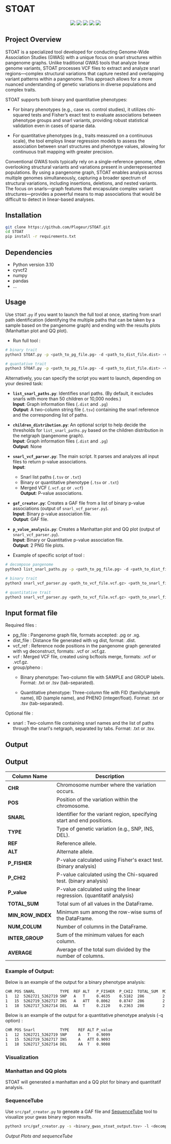 # STOAT

<p align="center">
    <a href="https://www.python.org/downloads/release/python-3100/"><img src="https://img.shields.io/badge/Python-3.10-blue.svg"></a>
    <a href="https://github.com/brentp/cyvcf2/releases/tag/v0.31.1"><img src="https://img.shields.io/badge/cyvcf2-0.31.1-green.svg"></a>
    <a href="https://github.com/vgteam/libbdsg/releases/tag/v0.3"><img src="https://img.shields.io/badge/bdsg-0.3-purple.svg"></a>
    <a href="https://github.com/statsmodels/statsmodels/releases/tag/v0.14.4"><img src="https://img.shields.io/badge/statsmodels-0.14.4-yellow.svg"></a>
    <a href="https://github.com/ShujiaHuang/qmplot/releases/tag/v0.3.1"><img src="https://img.shields.io/badge/qmplot-0.3.3-red.svg"></a>
</p>

## Project Overview
STOAT is a specialized tool developed for conducting Genome-Wide Association Studies (GWAS) with a unique focus on snarl structures within pangenome graphs. Unlike traditional GWAS tools that analyze linear genome variants, STOAT processes VCF files to extract and analyze snarl regions—complex structural variations that capture nested and overlapping variant patterns within a pangenome. This approach allows for a more nuanced understanding of genetic variations in diverse populations and complex traits.

STOAT supports both binary and quantitative phenotypes:

- For binary phenotypes (e.g., case vs. control studies), it utilizes chi-squared tests and Fisher’s exact test to evaluate associations between phenotype groups and snarl variants, providing robust statistical validation even in cases of sparse data.

- For quantitative phenotypes (e.g., traits measured on a continuous scale), the tool employs linear regression models to assess the association between snarl structures and phenotype values, allowing for continuous trait mapping with greater precision.

Conventional GWAS tools typically rely on a single-reference genome, often overlooking structural variants and variations present in underrepresented populations. By using a pangenome graph, STOAT enables analysis across multiple genomes simultaneously, capturing a broader spectrum of structural variations, including insertions, deletions, and nested variants. The focus on snarls—graph features that encapsulate complex variant structures—provides a powerful means to map associations that would be difficult to detect in linear-based analyses.

## Installation

````bash
git clone https://github.com/Plogeur/STOAT.git
cd STOAT
pip install -r requirements.txt
````

## Dependencies
- Python version 3.10
- cyvcf2
- numpy
- pandas
- ...

## Usage

Use `STOAT.py` if you want to launch the full tool at once, starting from snarl path identification (identifying the multiple paths that can be taken by a sample based on the pangenome graph) and ending with the results plots (Manhattan plot and QQ plot).

- Run full tool :
```bash
# binary trait
python3 STOAT.py -p <path_to_pg_file.pg> -d <path_to_dist_file.dist> -v <path_to_vcf_file.vcf.gz> -r <path_to_vcf_reference_file.vcf.gz> -b <path_to_group_file.txt> -o output.tsv

# quantative trait
python3 STOAT.py -p <path_to_pg_file.pg> -d <path_to_dist_file.dist> -v <path_to_vcf_file.vcf.gz> -r <path_to_vcf_reference_file.vcf.gz> -q <path_to_pheno_file.txt> -o output.tsv
```

Alternatively, you can specify the script you want to launch, depending on your desired task:

- **`list_snarl_paths.py`**: Identifies snarl paths. (By default, it excludes snarls with more than 50 children or 10,000 nodes.)  
  **Input**: Graph information files (`.dist` and `.pg`)  
  **Output**: A two-column string file (`.tsv`) containing the snarl reference and the corresponding list of paths.

- **`children_distribution.py`**: An optional script to help decide the thresholds for `list_snarl_paths.py` based on the children distribution in the netgraph (pangenome graph).  
  **Input**: Graph information files (`.dist` and `.pg`)  
  **Output**: None

- **`snarl_vcf_parser.py`**: The main script. It parses and analyzes all input files to return p-value associations.  
  **Input**:  
  - Snarl list paths (`.tsv` or `.txt`)  
  - Binary or quantitative phenotype (`.tsv` or `.txt`)  
  - Merged VCF (`.vcf.gz` or `.vcf`)  
  **Output**: P-value associations.

- **`gaf_creator.py`**: Creates a GAF file from a list of binary p-value associations (output of `snarl_vcf_parser.py`).  
  **Input**: Binary p-value association file.  
  **Output**: GAF file.

- **`p_value_analysis.py`**: Creates a Manhattan plot and QQ plot (output of `snarl_vcf_parser.py`).  
  **Input**: Binary or Quantitative p-value association file.  
  **Output**: 2 PNG file plots.

- Example of specific script of tool : 
```bash
# decompose pangenome
python3 list_snarl_paths.py -p <path_to_pg_file.pg> -d <path_to_dist_file.dist> -o <output.tsv>

# binary trait
python3 snarl_vcf_parser.py <path_to_vcf_file.vcf.gz> <path_to_snarl_file.txt> <path_to_vcf_reference_file.vcf.gz> -b <path_to_group_file.txt> -o output.txt

# quantitative trait 
python3 snarl_vcf_parser.py <path_to_vcf_file.vcf.gz> <path_to_snarl_file.txt> <path_to_vcf_reference_file.vcf.gz> -q <path_to_pheno_file.txt> -o output.txt
```

## Input format file

Required files :
- pg_file : Pangenome graph file, formats accepted: .pg or .xg.
- dist_file : Distance file generated with vg dist, format: .dist.
- vcf_ref : Reference node positions in the pangenome graph generated with vg deconstruct, formats: .vcf or .vcf.gz.
- vcf : Merged VCF file, created using bcftools merge, formats: .vcf or .vcf.gz.
- group/pheno : 
    - Binary phenotype: Two-column file with SAMPLE and GROUP labels. Format: .txt or .tsv (tab-separated).

    - Quantitative phenotype: Three-column file with FID (family/sample name), IID (sample name), and PHENO (integer/float). Format: .txt or .tsv (tab-separated).

Optional file : 
- snarl : Two-column file containing snarl names and the list of paths through the snarl's netgraph, separated by tabs. Format: .txt or .tsv.

## Output


## Output

| Column Name       | Description                                                                                   |
|-------------------|-----------------------------------------------------------------------------------------------|
| **CHR**           | Chromosome number where the variation occurs.                                                 |
| **POS**           | Position of the variation within the chromosome.                                              |
| **SNARL**         | Identifier for the variant region, specifying start and end positions.                        |
| **TYPE**          | Type of genetic variation (e.g., SNP, INS, DEL).                                              |
| **REF**           | Reference allele.                                                                             |
| **ALT**           | Alternate allele.                                                                             |
| **P_FISHER**      | P-value calculated using Fisher's exact test. (binary analysis)                               |
| **P_CHI2**        | P-value calculated using the Chi-squared test. (binary analysis)                              |
| **P_value**       | P-value calculated using the linear regression. (quantitatif analysis)                        |
| **TOTAL_SUM**     | Total sum of all values in the DataFrame.                                                     |
| **MIN_ROW_INDEX** | Minimum sum among the row-wise sums of the DataFrame.                                         |
| **NUM_COLUM**     | Number of columns in the DataFrame.                                                           |
| **INTER_GROUP**   | Sum of the minimum values for each column.                                                    |
| **AVERAGE**       | Average of the total sum divided by the number of columns.                                    |

### Example of Output:

Below is an example of the output for a binary phenotype analysis:

```bash
CHR POS SNARL           TYPE  REF ALT   P_FISHER  P_CHI2  TOTAL_SUM  MIN_ROW_INDEX NUM_COLUM INTER_GROUP AVERAGE
1   12  5262721_5262719 SNP   A   T     0.4635    0.5182  286        2             137       46          143.0
1   15  5262719_5262717 INS   A   ATT   0.8062    0.8747  286        2             141       34          143.0
1   18  5262717_5262714 DEL   AA  T     0.2120    0.2363  286        2             134       32          143.0
```

Below is an example of the output for a quantitative phenotype analysis (-q option) :

```bash
CHR POS Snarl           TYPE    REF ALT	P_value
1   12  5262721_5262719	SNP     A   T   0.9099
1   15  5262719_5262717	INS     A   ATT 0.9093
1   18  5262717_5262714	DEL     AA  T   0.9008
```

### Visualization

### Manhattan and QQ plots 

STOAT will generated a manhattan and a QQ plot for binary and quantitatif analysis.

### SequenceTube

Use `src/gaf_creator.py` to geneate a GAF file and [SequenceTube](https://github.com/vgteam/sequenceTubeMap) tool to visualize your gwas binary region results.

```bash 
python3 src/gaf_creator.py -s <binary_gwas_stoat_output.tsv> -l <decomposition_paths.tsv> -p <pg_file_path>
```

*Output Plots and sequenceTube*


